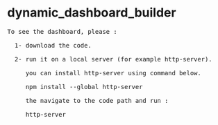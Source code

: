 # dynamic_dashboard_builder

<pre>
To see the dashboard, please : <br />
  1- download the code. <br />
  2- run it on a local server (for example http-server). <br />
     you can install http-server using command below. <br />
     npm install --global http-server <br />
     the navigate to the code path and run : <br />
     http-server <br />
</pre>
